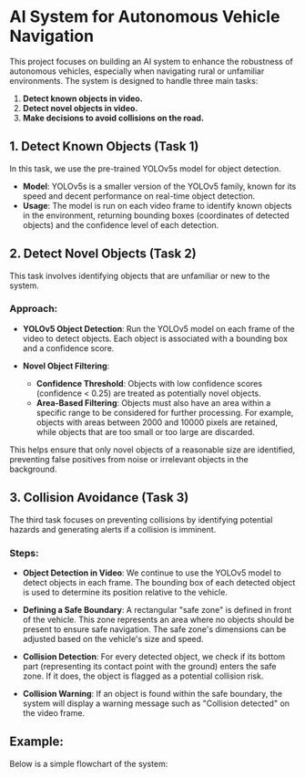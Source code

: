 # AI System for Autonomous Vehicle Navigation

This project focuses on building an AI system to enhance the robustness of autonomous vehicles, especially when navigating rural or unfamiliar environments. The system is designed to handle three main tasks:
1. **Detect known objects in video.**
2. **Detect novel objects in video.**
3. **Make decisions to avoid collisions on the road.**

## 1. Detect Known Objects (Task 1)

In this task, we use the pre-trained YOLOv5s model for object detection.

- **Model**: YOLOv5s is a smaller version of the YOLOv5 family, known for its speed and decent performance on real-time object detection.
- **Usage**: The model is run on each video frame to identify known objects in the environment, returning bounding boxes (coordinates of detected objects) and the confidence level of each detection.

## 2. Detect Novel Objects (Task 2)

This task involves identifying objects that are unfamiliar or new to the system.

### Approach:
- **YOLOv5 Object Detection**: Run the YOLOv5 model on each frame of the video to detect objects. Each object is associated with a bounding box and a confidence score.
  
- **Novel Object Filtering**:
  - **Confidence Threshold**: Objects with low confidence scores (confidence < 0.25) are treated as potentially novel objects.
  - **Area-Based Filtering**: Objects must also have an area within a specific range to be considered for further processing. For example, objects with areas between 2000 and 10000 pixels are retained, while objects that are too small or too large are discarded.

This helps ensure that only novel objects of a reasonable size are identified, preventing false positives from noise or irrelevant objects in the background.

## 3. Collision Avoidance (Task 3)

The third task focuses on preventing collisions by identifying potential hazards and generating alerts if a collision is imminent.

### Steps:

- **Object Detection in Video**: We continue to use the YOLOv5 model to detect objects in each frame. The bounding box of each detected object is used to determine its position relative to the vehicle.

- **Defining a Safe Boundary**: A rectangular "safe zone" is defined in front of the vehicle. This zone represents an area where no objects should be present to ensure safe navigation. The safe zone's dimensions can be adjusted based on the vehicle's size and speed.

- **Collision Detection**: For every detected object, we check if its bottom part (representing its contact point with the ground) enters the safe zone. If it does, the object is flagged as a potential collision risk.

- **Collision Warning**: If an object is found within the safe boundary, the system will display a warning message such as "Collision detected" on the video frame.

## Example:
Below is a simple flowchart of the system:

